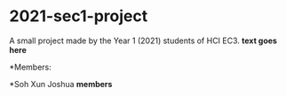 # 2021-sec1-project
A small project made by the Year 1 (2021) students of HCI EC3.
**text goes here**

*Members:

*Soh Xun Joshua
**members**
